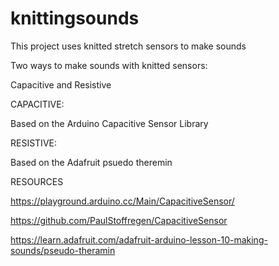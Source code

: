 # knittingsounds
This project uses knitted stretch sensors to make sounds

Two ways to make sounds with knitted sensors: 

Capacitive and Resistive

CAPACITIVE:

Based on the Arduino Capacitive Sensor Library

RESISTIVE:

Based on the Adafruit psuedo theremin

RESOURCES 

https://playground.arduino.cc/Main/CapacitiveSensor/

https://github.com/PaulStoffregen/CapacitiveSensor

https://learn.adafruit.com/adafruit-arduino-lesson-10-making-sounds/pseudo-theramin
